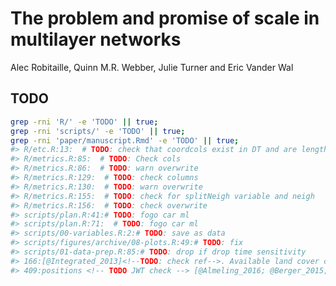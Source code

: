 
<!-- README.md is generated from README.Rmd. Please edit that file -->

# The problem and promise of scale in multilayer networks

Alec Robitaille, Quinn M.R. Webber, Julie Turner and Eric Vander Wal

## TODO

``` bash
grep -rni 'R/' -e 'TODO' || true;
grep -rni 'scripts/' -e 'TODO' || true;
grep -rni 'paper/manuscript.Rmd' -e 'TODO' || true;
#> R/etc.R:13:  # TODO: check that coordcols exist in DT and are length two
#> R/metrics.R:85:  # TODO: Check cols
#> R/metrics.R:86:  # TODO: warn overwrite 
#> R/metrics.R:129:  # TODO: check columns
#> R/metrics.R:130:  # TODO: warn overwrite
#> R/metrics.R:155:  # TODO: check for splitNeigh variable and neigh
#> R/metrics.R:156:  # TODO: check overwrite
#> scripts/plan.R:41:# TODO: fogo car ml
#> scripts/plan.R:71:  # TODO: fogo car ml
#> scripts/00-variables.R:2:# TODO: save as data
#> scripts/figures/archive/08-plots.R:49:# TODO: fix
#> scripts/01-data-prep.R:85:# TODO: drop if drop time sensitivity
#> 166:[@Integrated_2013]<!--TODO: check ref-->. Available land cover classification
#> 409:positions <!-- TODO JWT check --> [@Almeling_2016; @Berger_2015; @Brent_2017;
```
